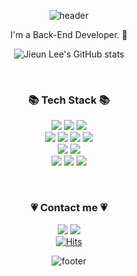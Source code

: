 <div align="center">
            

![header](https://capsule-render.vercel.app/api?type=slice&color=gradient&height=160&section=header&text=Hi!%20I'm%20Jieun!&fontAlign=50&fontAlignY=70&fontSize=90&fontColor=000000)

</div>

<p align="center">I'm a Back-End Developer. 🌱</p>

<div align="center">
            
![Jieun Lee's GitHub stats](https://github-readme-stats.vercel.app/api?username=jieunee2&&show_icons=true&theme=cobalt)

</div><br>

<h3 align="center"> 📚 Tech Stack 📚 </h3>
<p align="center">
<img src="https://img.shields.io/badge/html5-E34F26?style=for-the-badge&logo=html5&logoColor=white"> 
<img src="https://img.shields.io/badge/css-1572B6?style=for-the-badge&logo=css3&logoColor=white"> 
<img src="https://img.shields.io/badge/java-007396?style=for-the-badge&logo=java&logoColor=white"><br>
<img src="https://img.shields.io/badge/spring-6DB33F?style=for-the-badge&logo=spring&logoColor=white">
<img src="https://img.shields.io/badge/springboot-6DB33F?style=for-the-badge&logo=springboot&logoColor=white">
<img src="https://img.shields.io/badge/springsecurity-6DB33F?style=for-the-badge&logo=springsecurity&logoColor=white"> 
<img src="https://img.shields.io/badge/junit5-25A162?style=for-the-badge&logo=junit5&logoColor=white"><br>
<img src="https://img.shields.io/badge/gradle-02303A?style=for-the-badge&logo=gradle&logoColor=white">
<img src="https://img.shields.io/badge/mysql-4479A1?style=for-the-badge&logo=mysql&logoColor=white"><br>
<img src="https://img.shields.io/badge/github-181717?style=for-the-badge&logo=github&logoColor=white">
<img src="https://img.shields.io/badge/git-F05032?style=for-the-badge&logo=git&logoColor=white">
<img src="https://img.shields.io/badge/amazonaws-232F3E?style=for-the-badge&logo=amazonaws&logoColor=white">

</p><br>

<h3 align="center"> 💗 Contact me 💗 </h3>
<div align="center">
            
<a href="https://velog.io/@jejjang" target="_blank"><img src="https://img.shields.io/badge/Blog-black?style=flat-square&logo=GitHub%20Sponsors&logoColor=white"/></a>
<a href="mailto:lje980620@gmail.com" target="_blank"><img src="https://img.shields.io/badge/-Gmail-EA4335?style=flat-square&logo=Gmail&logoColor=white"/></a><br>
[![Hits](https://hits.seeyoufarm.com/api/count/incr/badge.svg?url=https%3A%2F%2Fgithub.com%2Fjieunee2%2Fhit-counter&count_bg=%23454A41&title_bg=%23D32A6C&icon=&icon_color=%23E7E7E7&title=hits&edge_flat=false)](https://hits.seeyoufarm.com)

</div>

<div align="center">
            
![footer](https://capsule-render.vercel.app/api?type=wave&color=auto&height=200&section=footer)

</div>

<!--
**jieunee2/jieunee2** is a ✨ _special_ ✨ repository because its `README.md` (this file) appears on your GitHub profile.

Here are some ideas to get you started:

- 🔭 I’m currently working on ...
- 🌱 I’m currently learning ...
- 👯 I’m looking to collaborate on ...
- 🤔 I’m looking for help with ...
- 💬 Ask me about ...
- 📫 How to reach me: ...
- 😄 Pronouns: ...
- ⚡ Fun fact: ...
-->

